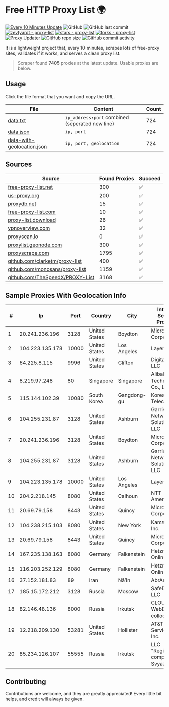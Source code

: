 
# Free HTTP Proxy List 🌍

[![Every 10 Minutes Update](https://github.com/mertguvencli/http-proxy-list/actions/workflows/main.yml/badge.svg?branch=main)](https://github.com/mertguvencli/http-proxy-list/actions/workflows/main.yml)
![GitHub](https://img.shields.io/github/license/mertguvencli/http-proxy-list)
![GitHub last commit](https://img.shields.io/github/last-commit/mertguvencli/http-proxy-list)
[![zevtyardt - proxy-list](https://img.shields.io/static/v1?label=zevtyardt&message=proxy-list&color=blue&logo=github)](https://github.com/zevtyardt/proxy-list "Go to GitHub repo")
[![stars - proxy-list](https://img.shields.io/github/stars/zevtyardt/proxy-list?style=social)](https://github.com/zevtyardt/proxy-list)
[![forks - proxy-list](https://img.shields.io/github/forks/zevtyardt/proxy-list?style=social)](https://github.com/zevtyardt/proxy-list)
[![Proxy Updater](https://github.com/zevtyardt/proxy-list/workflows/Proxy%20Updater/badge.svg)](https://github.com/zevtyardt/proxy-list/actions?query=workflow:"Proxy+Updater")
![GitHub repo size](https://img.shields.io/github/repo-size/zevtyardt/proxy-list)
[![GitHub commit activity](https://img.shields.io/github/commit-activity/m/zevtyardt/proxy-list?logo=commits)](https://github.com/zevtyardt/proxy-list/commits/main)

It is a lightweight project that, every 10 minutes, scrapes lots of free-proxy sites, validates if it works, and serves a clean proxy list.

> Scraper found **7405** proxies at the latest update. Usable proxies are below.

## Usage

Click the file format that you want and copy the URL.

|File|Content|Count|
|----|-------|-----|
|[data.txt](https://raw.githubusercontent.com/mertguvencli/http-proxy-list/main/proxy-list/data.txt)|`ip_address:port` combined (seperated new line)|724|
|[data.json](https://raw.githubusercontent.com/mertguvencli/http-proxy-list/main/proxy-list/data.json)|`ip, port`|724|
|[data-with-geolocation.json](https://raw.githubusercontent.com/mertguvencli/http-proxy-list/main/proxy-list/data-with-geolocation.json)|`ip, port, geolocation`|724|

## Sources

|Source|Found Proxies|Succeed|
|------|-------------|-------|
|[free-proxy-list.net](https://free-proxy-list.net)|300|✅|
|[us-proxy.org](https://www.us-proxy.org)|200|✅|
|[proxydb.net](http://proxydb.net)|15|✅|
|[free-proxy-list.com](https://free-proxy-list.com/?page=&port=&type%5B%5D=http&type%5B%5D=https&up_time=0&search=Search)|10|✅|
|[proxy-list.download](https://www.proxy-list.download/HTTP)|26|✅|
|[vpnoverview.com](https://vpnoverview.com/privacy/anonymous-browsing/free-proxy-servers)|32|✅|
|[proxyscan.io](https://www.proxyscan.io)|0|✅|
|[proxylist.geonode.com](https://proxylist.geonode.com/api/proxy-list?limit=300&page=1&sort_by=lastChecked&sort_type=desc&protocols=http,https)|300|✅|
|[proxyscrape.com](https://api.proxyscrape.com/v2/?request=displayproxies&protocol=http&timeout=10000&country=all&ssl=all&anonymity=all)|1795|✅|
|[github.com/clarketm/proxy-list](https://raw.githubusercontent.com/clarketm/proxy-list/master/proxy-list-raw.txt)|400|✅|
|[github.com/monosans/proxy-list](https://raw.githubusercontent.com/monosans/proxy-list/main/proxies/http.txt)|1159|✅|
|[github.com/TheSpeedX/PROXY-List](https://raw.githubusercontent.com/TheSpeedX/PROXY-List/master/http.txt)|3168|✅|


## Sample Proxies With Geolocation Info

|#|Ip|Port|Country|City|Internet Service Provider|
|-|--|----|-------|----|-------------------------|
|1|20.241.236.196|3128|United States|Boydton|Microsoft Corporation|
|2|104.223.135.178|10000|United States|Los Angeles|LayerHost|
|3|64.225.8.115|9996|United States|Clifton|DigitalOcean, LLC|
|4|8.219.97.248|80|Singapore|Singapore|Alibaba (US) Technology Co., Ltd.|
|5|115.144.102.39|10080|South Korea|Gangdong-gu|Korea Telecom|
|6|104.255.231.87|3128|United States|Ashburn|Garrison Network Solutions LLC|
|7|20.241.236.196|3128|United States|Boydton|Microsoft Corporation|
|8|104.255.231.87|3128|United States|Ashburn|Garrison Network Solutions LLC|
|9|104.223.135.178|10000|United States|Los Angeles|LayerHost|
|10|204.2.218.145|8080|United States|Calhoun|NTT America, Inc.|
|11|20.69.79.158|8443|United States|Quincy|Microsoft Corporation|
|12|104.238.215.103|8080|United States|New York|Kamatera, Inc.|
|13|20.69.79.158|8443|United States|Quincy|Microsoft Corporation|
|14|167.235.138.163|8080|Germany|Falkenstein|Hetzner Online GmbH|
|15|116.203.252.129|8080|Germany|Falkenstein|Hetzner Online GmbH|
|16|37.152.181.83|89|Iran|Nā’īn|AbrArvan|
|17|185.15.172.212|3128|Russia|Moscow|SafeData LLC|
|18|82.146.48.136|8000|Russia|Irkutsk|CLOUD WebDC collocation|
|19|12.218.209.130|53281|United States|Hollister|AT&T Services, Inc.|
|20|85.234.126.107|55555|Russia|Irkutsk|LLC "Regional company Svyaztranzit"|



## Contributing

Contributions are welcome, and they are greatly appreciated! Every
little bit helps, and credit will always be given.

